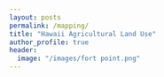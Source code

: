 ```yaml
---
layout: posts
permalink: /mapping/
title: "Hawaii Agricultural Land Use"
author_profile: true
header:
  image: "/images/fort point.png"
---
```



